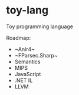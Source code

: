 # toy-lang
Toy programming language

Roadmap:
- ~Anlr4~
- ~FParsec.Sharp~
- Semantics
- MIPS
- JavaScript
- .NET IL
- LLVM
